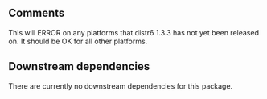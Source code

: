 ## Comments
This will ERROR on any platforms that distr6 1.3.3 has not yet been released on. It should be OK for all other platforms.
  
## Downstream dependencies
There are currently no downstream dependencies for this package.
